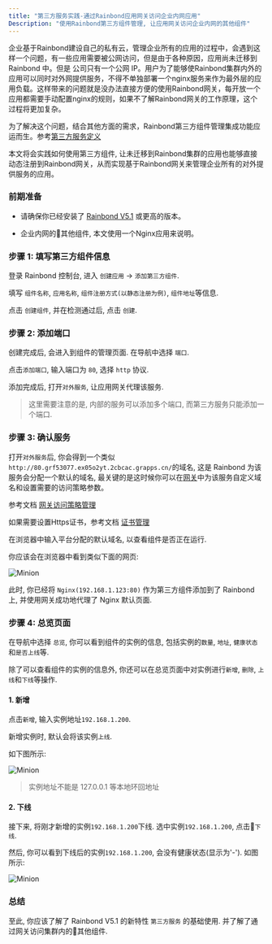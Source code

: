 ```yaml
---
title: "第三方服务实践-通过Rainbond应用网关访问企业内网应用"
Description: "使用Rainbond第三方组件管理, 让应用网关访问企业内网的其他组件"
---
```


企业基于Rainbond建设自己的私有云，管理企业所有的应用的过程中，会遇到这样一个问题，有一些应用需要被公网访问，但是由于各种原因，应用尚未迁移到 Rainbond 中。但是 公司只有一个公网 IP。用户为了能够使Rainbond集群内外的应用可以同时对外网提供服务，不得不单独部署一个nginx服务来作为最外层的应用负载。这样带来的问题就是没办法直接方便的使用Rainbond网关，每开放一个应用都需要手动配置nginx的规则，如果不了解Rainbond网关的工作原理，这个过程将更加复杂。

为了解决这个问题，结合其他方面的需求，Rainbond第三方组件管理集成功能应运而生。参考[第三方服务定义](../../user-manual/app-creation/thirdparty-service/thirdparty-define/)

本文将会实践如何使用第三方组件, 让未迁移到Rainbond集群的应用也能够直接动态注册到Rainbond网关，从而实现基于Rainbond网关来管理企业所有的对外提供服务的应用。

### 前期准备

- 请确保你已经安装了 [Rainbond V5.1](../../user-operations/install/online_install/) 或更高的版本。

- 企业内网的其他组件, 本文使用一个Nginx应用来说明。

### 步骤 1: 填写第三方组件信息

登录 Rainbond 控制台, 进入 `创建应用` -> `添加第三方组件`.

填写 `组件名称`, `应用名称`, `组件注册方式(以静态注册为例)`, `组件地址`等信息.

点击 `创建组件`, 并在检测通过后, 点击 `创建`.

### 步骤 2: 添加端口

创建完成后, 会进入到组件的管理页面. 在导航中选择 `端口`.

点击`添加端口`, 输入端口为 `80`, 选择 `http` 协议.

添加完成后, 打开`对外服务`, 让应用网关代理该服务.



> 这里需要注意的是, 内部的服务可以添加多个端口, 而第三方服务只能添加一个端口.

### 步骤 3: 确认服务

打开`对外服务`后, 你会得到一个类似`http://80.grf53077.ex05o2yt.2cbcac.grapps.cn/`的域名, 这是 Rainbond 为该服务会分配一个默认的域名, 最关键的是这时候你可以在[网关](../../user-manual/gateway/traffic-control/)中为该服务自定义域名和设置需要的访问策略参数。

参考文档 [网关访问策略管理](../../user-manual/gateway/traffic-control/)

如果需要设置Https证书，参考文档 [证书管理](../../user-manual/gateway/cert-management/)

在浏览器中输入平台分配的默认域名, 以查看组件是否正在运行.

你应该会在浏览器中看到类似下面的网页:

![Minion](https://grstatic.oss-cn-shanghai.aliyuncs.com/images/docs/5.1/thirdparty/practice-1/nginx%E9%A1%B5%E9%9D%A2.png)

此时, 你已经将 `Nginx(192.168.1.123:80)` 作为第三方组件添加到了 Rainbond 上, 并使用网关成功地代理了 Nginx 默认页面.

### 步骤 4: 总览页面

在导航中选择 `总览`, 你可以看到组件的实例的信息, 包括实例的`数量`, `地址`, `健康状态`和`是否上线`等.

除了可以查看组件的实例的信息外, 你还可以在总览页面中对实例进行`新增`, `删除`, `上线`和`下线`等操作.

#### 1. 新增

点击`新增`, 输入实例地址`192.168.1.200`.

新增实例时, 默认会将该实例`上线`.

如下图所示:

![Minion](https://grstatic.oss-cn-shanghai.aliyuncs.com/images/docs/5.1/thirdparty/practice-1/%E6%96%B0%E5%A2%9E%E5%AE%9E%E4%BE%8B.png)

> 实例地址不能是 127.0.0.1 等本地环回地址

#### 2. 下线

接下来, 将刚才新增的实例`192.168.1.200`下线. 选中实例`192.168.1.200`, 点击`下线`.

然后, 你可以看到下线后的实例`192.168.1.200`, 会没有健康状态(显示为'-'). 如图所示:

![Minion](https://grstatic.oss-cn-shanghai.aliyuncs.com/images/docs/5.1/thirdparty/practice-1/%E4%B8%8B%E7%BA%BF%E5%AE%9E%E4%BE%8B.png)

### 总结

至此, 你应该了解了 Rainbond V5.1 的新特性 `第三方服务` 的基础使用. 并了解了通过网关访问集群内的其他组件.